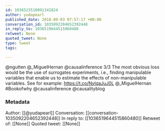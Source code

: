 ```yaml
---
id: 1036523510091341824
author: yudapearl
published_date: 2018-09-03 07:57:17 +00:00
conversation_id: 1035092204652392448
in_reply_to: 1036519644515860480
retweet: None
quoted_tweet: None
type: tweet
tags:

---
```


@ngutten @_MiguelHernan @causalinference 3/3
The most obvious loss would be the use of surrogates experiments, i.e., finding manipulable variables that enable us to estimate the effects of non-manipulable variables. See for example: https://t.co/NylqaJuJ0L
@_MiguelHernan #Bookofwhy @causalinference @causalityblog

### Metadata

Author: [[@yudapearl]]
Conversation: [[conversation-1035092204652392448]]
In reply to: [[1036519644515860480]]
Retweet of: [[None]]
Quoted tweet: [[None]]
